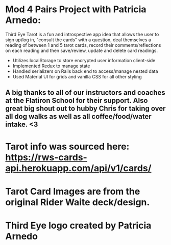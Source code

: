 # Mod 4 Pairs Project with Patricia Arnedo: 

Third Eye Tarot is a fun and introspective app idea that allows the user to sign up/log in, "consult the cards" with a question, deal themselves a reading of between 1 and 5 tarot cards, record their comments/reflections on each reading and then save/review, update and delete card readings.


* Utilizes localStorage to store encrypted user information client-side
* Implemented Redux to manage state
* Handled serializers on Rails back end to access/manage nested data
* Used Material UI for grids and vanilla CSS for all other styling 

## A big thanks to all of our instructors and coaches at the Flatiron School for their support. Also great big shout out to hubby Chris for taking over all dog walks as well as all coffee/food/water intake. <3 


# Tarot info was sourced here: https://rws-cards-api.herokuapp.com/api/v1/cards/

# Tarot Card Images are from the original Rider Waite deck/design.

# Third Eye logo created by Patricia Arnedo




<!-- 
This README would normally document whatever steps are necessary to get the
application up and running.

Things you may want to cover:

* Ruby version

* System dependencies

* Configuration

* Database creation

* Database initialization

* How to run the test suite

* Services (job queues, cache servers, search engines, etc.)

* Deployment instructions

* ...   -->
